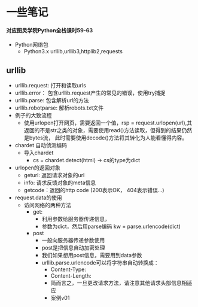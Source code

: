 # 一些笔记
#### 对应图灵学院Python全栈课时59-63
- Python网络包
	- Python3.x urllib,urllib3,httplib2,requests
  
## urllib
- urllib.request: 打开和读取urls
- urllib.error： 包含urllib.request产生的常见的错误，使用try捕捉
- urllib.parse: 包含解析url的方法
- urllib.robotparse: 解析robots.txt文件
- 例子的大致流程
	- 使用urlopen打开网页，需要返回一个值，rsp = request.urlopen(url),其返回的不是str之类的对象，需要使用read()方法读取，但得到的结果仍然是bytes流，
	此时需要使用decode()方法将其转化为人能看懂得内容。
- chardet 自动侦测编码
	- 导入chardet
		- cs = chardet.detect(html)  -> cs的type为dict
- urlopen的返回对象
	- geturl: 返回请求对象的url
	- info: 请求反馈对象的meta信息
	- getcode：返回的http code (200表示OK， 404表示错误...)
- request.data的使用
	- 访问网络的两种方法
		- get:
		  - 利用参数给服务器传递信息，
		  - 参数为dict，然后用parse编码 kw = parse.urlencode(dict)
		- post
		    - 一般向服务器传递参数使用
		    - post是把信息自动加密处理
		    - 我们如果想用post信息，需要用到data参数
		    - urllib.parse.urlencode可以将字符串自动转换成：
		        - Content-Type:
		        - Content-Length:
		        - 简而言之，一旦更改请求方法，请注意其他请求头部信息相适应
		        - 案例v01
		    
		  
